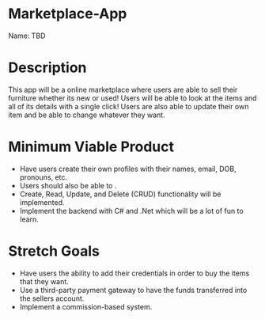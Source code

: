# Marketplace-App

Name: TBD

# Description
This app will be a online marketplace where users are able to sell their furniture whether its new or used! Users will be able to look at the items and all of its details with a single click! Users are also able to update their own item and be able to change whatever they want. 

# Minimum Viable Product 
* Have users create their own profiles with their names, email, DOB, pronouns, etc.
* Users should also be able to . 
* Create, Read, Update, and Delete (CRUD) functionality will be implemented.
* Implement the backend with C# and .Net which will be a lot of fun to learn.

# Stretch Goals
* Have users the ability to add their credentials in order to buy the items that they want.
* Use a third-party payment gateway to have the funds transferred into the sellers account.
* Implement a commission-based system.
